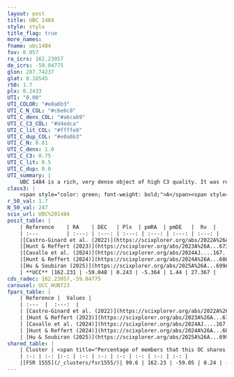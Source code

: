 ```yaml
---
layout: post
title: UBC 1484
style: style
title_flag: true
more_names: 
fname: ubc1484
fov: 0.057
ra_icrs: 162.23057
de_icrs: -59.04775
glon: 287.74237
glat: 0.16545
r50: 1.7
plx: 0.2433
UTI: "0.00"
UTI_COLOR: "#e0a6b3"
UTI_C_N_COL: "#c6e6c8"
UTI_C_dens_COL: "#a6cab9"
UTI_C_C3_COL: "#d4edca"
UTI_C_lit_COL: "#ffffe8"
UTI_C_dup_COL: "#e0a6b3"
UTI_C_N: 0.81
UTI_C_dens: 1.0
UTI_C_C3: 0.75
UTI_C_lit: 0.5
UTI_C_dup: 0.0
UTI_summary: |
    UBC 1484 is a rich, very dense object of high C3 quality. It was recently reported but it is moderately studied in the literature.<br><br><span style="color: #99180f; font-weight: bold;">Warning: </span>This is very likely a duplicate object, which shares a large percentage of members with at least one previously reported entry.
class3: |
    <span style="color: green; font-weight: bold;">A</span><span style="color: #FFC300; font-weight: bold;">B</span>
r_50_val: 1.7
N_50_val: 247
scix_url: UBC%201484
posit_table: |
    | Reference    | RA    | DEC   | Plx  | pmRA  | pmDE   |  Rv  |
    | :---         | :---: | :---: | :---: | :---: | :---: | :---: |
    |[Castro-Ginard et al. (2022)](https://scixplorer.org/abs/2022A%26A...661A.118C) | 162.24 | -59.04 | 0.23 | -5.37 | 1.43 | -- |
    |[Hunt & Reffert (2023)](https://scixplorer.org/abs/2023A%26A...673A.114H) | 162.229 | -59.046 | 0.252 | -5.373 | 1.458 | 25.93 |
    |[Cavallo et al. (2024)](https://scixplorer.org/abs/2024AJ....167...12C) | 162.255 | -59.043 | 0.258 | -- | -- | -- |
    |[Hunt & Reffert (2024)](https://scixplorer.org/abs/2024A%26A...686A..42H) | 162.229 | -59.046 | 0.252 | -5.373 | 1.458 | 25.93 |
    |[Hu & Soubiran (2025)](https://scixplorer.org/abs/2025A%26A...699A.246H) | 162.255 | -59.043 | -- | -- | -- | -- |
    | **UCC** |162.231 | -59.048 | 0.243 | -5.364 | 1.44 | 27.367 | 
cds_radec: 162.23057,-59.04775
carousel: UCC_HUNT23
fpars_table: |
    | Reference |  Values |
    | :---  |  :---:  |
    | [Castro-Ginard et al. (2022)](https://scixplorer.org/abs/2022A%26A...661A.118C) | `AV=2.56, Dist=4906, logAge=9.292` |
    | [Hunt & Reffert (2023)](https://scixplorer.org/abs/2023A%26A...673A.114H) | `AV50=3.306, diffAV50=2.567, MOD50=12.816, logAge50=8.895` |
    | [Cavallo et al. (2024)](https://scixplorer.org/abs/2024AJ....167...12C) | `AV50=2.88, dMod50=13.11, logAge50=9.25, [Fe/H]50=-0.11` |
    | [Hunt & Reffert (2024)](https://scixplorer.org/abs/2024A%26A...686A..42H) | `MassJ=3116.44` |
    | [Hu & Soubiran (2025)](https://scixplorer.org/abs/2025A%26A...699A.246H) | `MA22=-0.4, MA23f=-0.06, MA23g=0.06, MZ23=-0.41, MK24=-0.13, MF24=-0.03` |
shared_table: |
    | Cluster | <span title="Percentage of members that this OC shares with the ones listed">%</span>   | RA   | DEC   | Plx   | pmRA  | pmDE  | Rv | UTI |
    | :-: | :-: |:-: | :-: | :-: | :-: | :-: | :-: | :-: |
    |[FSR 1555](/_clusters/fsr1555/)| 99.6 | 162.23 | -59.05 | 0.24 | -5.37 | 1.44 | 26.76 |0.52 |
---
```

